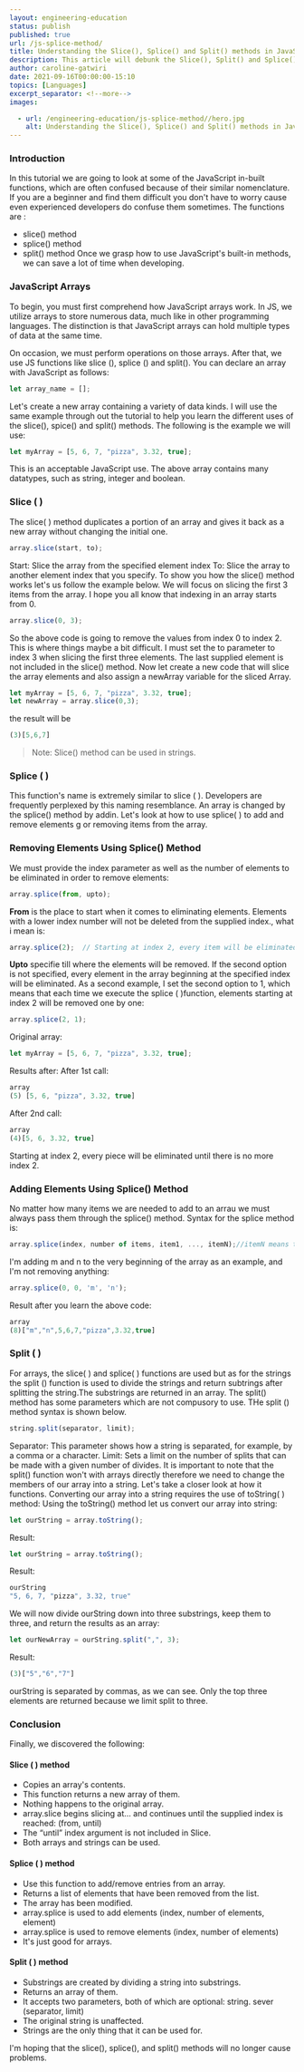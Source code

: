 ```yaml
---
layout: engineering-education
status: publish
published: true
url: /js-splice-method/
title: Understanding the Slice(), Splice() and Split() methods in JavaScript
description: This article will debunk the Slice(), Split() and Splice() methods used in Javascript. These methods are often confused because of their similar nomenclature.
author: caroline-gatwiri
date: 2021-09-16T00:00:00-15:10
topics: [Languages]
excerpt_separator: <!--more-->
images:

  - url: /engineering-education/js-splice-method//hero.jpg
    alt: Understanding the Slice(), Splice() and Split() methods in JavaScript Cover image
---
```

### Introduction 
In this tutorial we are going to look at some of the JavaScript in-built functions, which are often confused because of their similar nomenclature. If you are a beginner and find them difficult you don't have to worry cause even experienced developers do confuse them sometimes. The functions are :
- slice() method
- splice() method
- split() method 
 Once we grasp how to use JavaScript's built-in methods, we can save a lot of time when developing.
### JavaScript Arrays
To begin, you must first comprehend how JavaScript arrays work. In JS, we utilize arrays to store numerous data, much like in other programming languages. The distinction is that JavaScript arrays can hold multiple types of data at the same time.

On occasion, we must perform operations on those arrays. After that, we use JS functions like slice (), splice () and split(). You can declare an array with JavaScript as follows:

```js
let array_name = []; 
```
Let's create a new array containing a variety of data kinds. I will use the same example through out the tutorial to help you learn the different uses of the slice(), spice() and split() methods.
The following is the example we will use:
```js
let myArray = [5, 6, 7, "pizza", 3.32, true];
```
This is an acceptable JavaScript use. The above array contains many datatypes, such as string, integer and boolean.
### Slice ( )
The slice( ) method duplicates a portion of an array and gives it back as a new array without changing the initial one.
```js
array.slice(start, to);
```
Start: Slice the array from the specified element index
To: Slice the array to another element index that you specify.
To show you how the slice() method works let's us follow the example below. We will focus on slicing the first 3 items from the array. I hope you all know that indexing in an array starts from 0.
```js
array.slice(0, 3);
``` 
So the above code is going to remove the values from index 0 to index 2. This is where things maybe a bit difficult. I must set the to parameter to index 3 when slicing the first three elements. The last supplied element is not included in the slice() method.
Now let create a new code that will slice the array elements and also assign a newArray variable for the sliced Array.
```js
let myArray = [5, 6, 7, "pizza", 3.32, true];
let newArray = array.slice(0,3); 
```
the result will be
```js
(3)[5,6,7]
```
>Note: Slice() method can be used in strings.

### Splice ( )
This function's name is extremely similar to slice ( ). Developers are frequently perplexed by this naming resemblance. An array is changed by the splice() method by addin. Let's look at how to use splice( ) to add and remove elements
g or removing items from the array.
### Removing Elements Using Splice() Method
We must provide the index parameter as well as the number of elements to be eliminated in order to remove elements:
```js
array.splice(from, upto);
```
**From** is the place to start when it comes to eliminating elements. Elements with a lower index number will not be deleted from the supplied index., what i mean is:
```js
array.splice(2);  // Starting at index 2, every item will be eliminated.
```
**Upto** specifie till where the elements will be removed.
If the second option is not specified, every element in the array beginning at the specified index will be eliminated.
As a second example, I set the second option to 1, which means that each time we execute the splice ( )function, elements starting at index 2 will be removed one by one:
```js
array.splice(2, 1);
```
Original array:
```js
let myArray = [5, 6, 7, "pizza", 3.32, true];
```
Results after:
After 1st call:
```js
array
(5) [5, 6, "pizza", 3.32, true]
```

After 2nd call:
```js
array
(4)[5, 6, 3.32, true]
```
Starting at index 2, every piece will be eliminated until there is no more index 2.
### Adding Elements Using Splice() Method
No matter how many items we are needed to add to an arrau we must always pass them through the splice() method.
Syntax for the splice method is:

```js
array.splice(index, number of items, item1, ..., itemN);//itemN means tou can enter any number of items.
```
I'm adding m and n to the very beginning of the array as an example, and I'm not removing anything:
```js
array.splice(0, 0, 'm', 'n');
```
Result after you learn the above code:
```js
array
(8)["m","n",5,6,7,"pizza",3.32,true]
```
### Split ( )
For arrays, the slice( ) and splice( ) functions are used but as for the strings the split () function is used to divide the strings and return subtrings after splitting the string.The substrings are returned in an array.
The split() method has some parameters which are not compusory to use.
THe split () method syntax is shown below.
```js
string.split(separator, limit);
```
Separator: This parameter shows how a string is separated, for example, by a comma or a character.
Limit: Sets a limit on the number of splits that can be made with a given number of divides. 
It is important to note that the split() function won't with arrays directly therefore we need to change the members of our array into a string.
Let's take a closer look at how it functions. Converting our array into a string requires the use of toString( ) method:
Using the toString() method let us convert our array into string:
```js
let ourString = array.toString();
```
Result:

```js
let ourString = array.toString();
```
Result:
```js
ourString
"5, 6, 7, "pizza", 3.32, true"
```
We will now divide ourString down into three substrings, keep them to three, and return the results as an array:

```js
let ourNewArray = ourString.split(",", 3);
```
Result:
```js
(3)["5","6","7"]
```
ourString is separated by commas, as we can see. Only the top three elements are returned because we limit split to three.


### Conclusion
Finally, we discovered the following:
#### Slice ( ) method
- Copies an array's contents.
- This function returns a new array of them.
- Nothing happens to the original array.
- array.slice begins slicing at... and continues until the supplied index is reached: (from, until)
- The “until” index argument is not included in Slice.
- Both arrays and strings can be used.
#### Splice ( ) method
- Use this function to add/remove entries from an array.
- Returns a list of elements that have been removed from the list.
- The array has been modified.
- array.splice is used to add elements (index, number of elements, element)
- array.splice is used to remove elements (index, number of elements)
- It's just good for arrays.
#### Split ( ) method
- Substrings are created by dividing a string into substrings.
- Returns an array of them.
- It accepts two parameters, both of which are optional: string. sever (separator, limit)
- The original string is unaffected.
- Strings are the only thing that it can be used for.

I'm hoping that the slice(), splice(), and split() methods will no longer cause problems.

